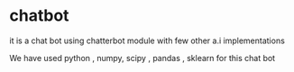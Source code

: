 # chatbot
it is a chat bot using chatterbot module with few other a.i implementations 

We have used python , numpy, scipy , pandas , sklearn for this chat bot
